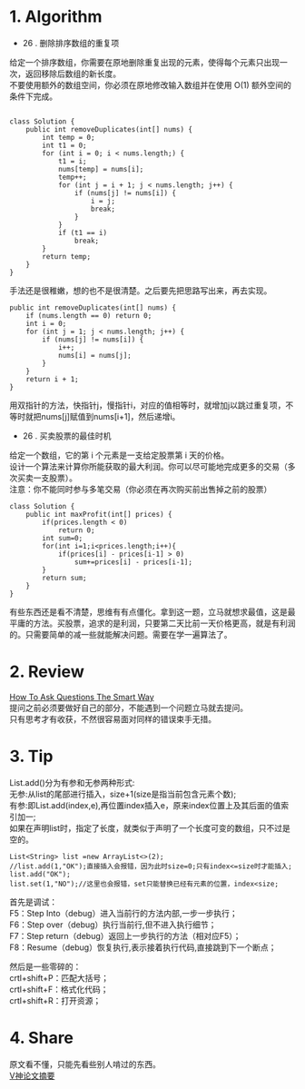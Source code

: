 # 1. Algorithm

- 26 .  删除排序数组的重复项  

给定一个排序数组，你需要在原地删除重复出现的元素，使得每个元素只出现一次，返回移除后数组的新长度。  
不要使用额外的数组空间，你必须在原地修改输入数组并在使用 O(1) 额外空间的条件下完成。  
  
  
```

class Solution {
	public int removeDuplicates(int[] nums) {
		int temp = 0;
		int t1 = 0;
		for (int i = 0; i < nums.length;) {
			t1 = i;
			nums[temp] = nums[i];
			temp++;
			for (int j = i + 1; j < nums.length; j++) {
				if (nums[j] != nums[i]) {
					i = j;
					break;
				}
			}
			if (t1 == i)
				break;
		}
		return temp;
	}
}
```

手法还是很稚嫩，想的也不是很清楚。之后要先把思路写出来，再去实现。  


```
public int removeDuplicates(int[] nums) {
    if (nums.length == 0) return 0;
    int i = 0;
    for (int j = 1; j < nums.length; j++) {
        if (nums[j] != nums[i]) {
            i++;
            nums[i] = nums[j];
        }
    }
    return i + 1;
}

```
用双指针的方法，快指针j，慢指针i，对应的值相等时，就增加j以跳过重复项，不等时就把nums[j]赋值到nums[i+1]，然后递增i。  

- 26 .  买卖股票的最佳时机  

给定一个数组，它的第 i 个元素是一支给定股票第 i 天的价格。  
设计一个算法来计算你所能获取的最大利润。你可以尽可能地完成更多的交易（多次买卖一支股票）。  
注意：你不能同时参与多笔交易（你必须在再次购买前出售掉之前的股票）  

```
class Solution {
    public int maxProfit(int[] prices) {
        if(prices.length < 0)
            return 0;
        int sum=0;
        for(int i=1;i<prices.length;i++){
            if(prices[i] - prices[i-1] > 0)
                sum+=prices[i] - prices[i-1];
        }
        return sum;
    }
}

```
有些东西还是看不清楚，思维有有点僵化。拿到这一题，立马就想求最值，这是最平庸的方法。买股票，追求的是利润，只要第二天比前一天价格更高，就是有利润的。只需要简单的减一些就能解决问题。需要在学一遍算法了。  

# 2. Review
[How To Ask Questions The Smart Way](http://www.catb.org/~esr/faqs/smart-questions.html)  
提问之前必须要做好自己的部分，不能遇到一个问题立马就去提问。  
只有思考才有收获，不然很容易面对同样的错误束手无措。    
  
# 3. Tip
List.add()分为有参和无参两种形式:  
无参:从list的尾部进行插入，size+1(size是指当前包含元素个数);  
有参:即List.add(index,e),再位置index插入e，原来index位置上及其后面的值索引加一;  
如果在声明list时，指定了长度，就类似于声明了一个长度可变的数组，只不过是空的。

```  
List<String> list =new ArrayList<>(2);  
//list.add(1,"OK");直接插入会报错，因为此时size=0;只有index<=size时才能插入;  
list.add("OK");  
list.set(1,"NO");//这里也会报错，set只能替换已经有元素的位置，index<size;  
```

首先是调试：  
F5：Step Into（debug）进入当前行的方法内部,一步一步执行；  
F6：Step over（debug）执行当前行,但不进入执行细节；  
F7：Step return（debug）返回上一步执行的方法（相对应F5）；  
F8：Resume（debug）恢复执行,表示接着执行代码,直接跳到下一个断点；  
  
然后是一些零碎的：  
crtl+shift+P：匹配大括号；  
crtl+shift+F：格式化代码；  
crtl+shift+R：打开资源；  

# 4. Share
原文看不懂，只能先看些别人啃过的东西。  
[V神论文摘要](https://mp.weixin.qq.com/s/UPZRVPfu2wNFDCQSbk1Lgg)
